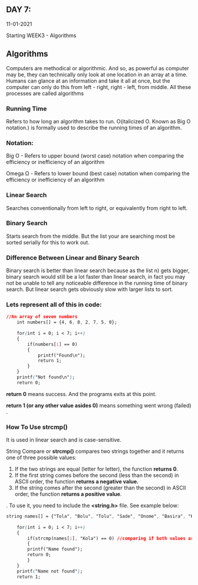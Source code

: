 ## DAY 7:

11-01-2021

Starting WEEK3 - Algorithms

## Algorithms

Computers are methodical or algorithmic. And so, as powerful as computer may be, they can technically only look at one  location in an array at a time. Humans can glance at an information and take it all at once, but the computer can only do this from left - right, right - left, from middle. All these processes are called algorithms

### Running Time

Refers to how long an algorithm takes to run. O(italicized O. Known as Big O notation.) is formally used to describe the running times of an algorithm.


### Notation:

Big O - Refers to upper bound (worst case) notation when comparing the efficiency or inefficiency of an algorithm


Omega Ω - Refers to lower bound (best case) notation when comparing the efficiency or inefficiency of an algorithm


### Linear Search

 Searches conventionally from left to right, or equivalently from right to left.


### Binary Search

Starts search from the middle. But the list your are searching most be sorted serially for this to work out. 


### Difference Between Linear and Binary Search

Binary search is better than linear search because as the list n) gets bigger, binary search would still be a lot faster than linear search, in fact you may not be unable to tell any noticeable difference in the running time of binary search. But linear search gets obviously slow with larger lists to sort.

### Lets represent all of this in code:

```css
//An array of seven numbers
    int numbers[] = {4, 6, 8, 2, 7, 5, 0};
    
    for(int i = 0; i < 7; i++)
    {
        if(numbers[i] == 0)
        {
            printf("Found\n");
            return 1;
        }
    }
    printf("Not found\n");
    return 0;
```

**return 0** means success. And the programs exits at this point. 

**return 1 (or any other value asides 0)** means something went wrong (failed) . 

### How To Use strcmp()

It is used in linear search and is case-sensitive.

String Compare or **strcmp()** compares two strings together and it returns one of three possible values:

1. If the two strings are equal (letter for letter), the function **returns 0**.
2. If the first string comes before the second (less than the second) in ASCII order, the function **returns a negative value.**
3. If the string comes after the second (greater than the second) in ASCII order, the function **returns a positive value**.

. To use it, you need to include the **<string.h>** file. See example below:

```css
string names[] = {"Tola", "Bolu", "Tolu", "Sade", "Onome", "Basira", "Kola"};
    
    for(int i = 0; i < 7; i++)
    {
        if(strcmp(names[i], "Kola") == 0) //comparing if both values are identical
        {
        printf("Name found");
        return 0;
        }
    }
    printf("Name not found");
    return 1;
```
